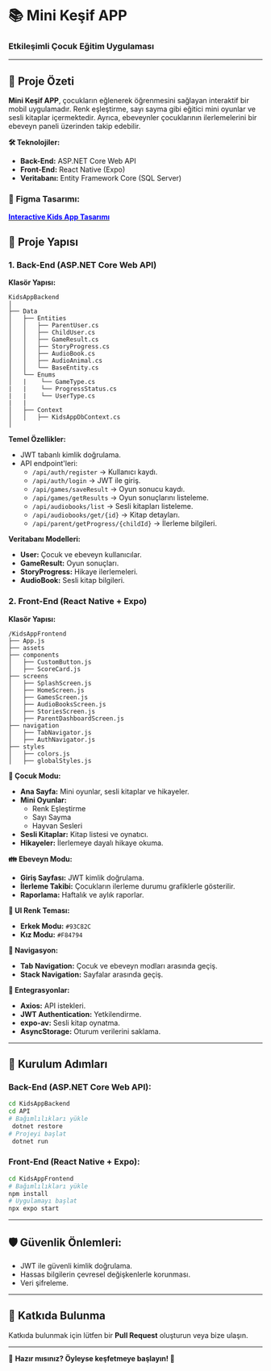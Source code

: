 # 📚 **Mini Keşif APP**
### **Etkileşimli Çocuk Eğitim Uygulaması**

---

## 🚀 **Proje Özeti**
**Mini Keşif APP**, çocukların eğlenerek öğrenmesini sağlayan interaktif bir mobil uygulamadır. Renk eşleştirme, sayı sayma gibi eğitici mini oyunlar ve sesli kitaplar içermektedir. Ayrıca, ebeveynler çocuklarının ilerlemelerini bir ebeveyn paneli üzerinden takip edebilir.

**🛠️ Teknolojiler:**
- **Back-End:** ASP.NET Core Web API
- **Front-End:** React Native (Expo)
- **Veritabanı:** Entity Framework Core (SQL Server)

### 🎨 **Figma Tasarımı:**  
[**<span style="color:blue;">Interactive Kids App Tasarımı</span>**](https://www.figma.com/design/SMt8G71X1Dm0QSYUWQnHw4/InteractiveKidsApp?node-id=13-50&t=pb76WNTbYMnikEwH-1)



## 📂 **Proje Yapısı**

### **1. Back-End (ASP.NET Core Web API)**
**Klasör Yapısı:**
```
KidsAppBackend
│
├── Data
│   ├── Entities
│   │   ├── ParentUser.cs
│   │   ├── ChildUser.cs
│   │   ├── GameResult.cs
│   │   ├── StoryProgress.cs
│   │   ├── AudioBook.cs
│   │   ├── AudioAnimal.cs
│   │   └── BaseEntity.cs
│   └── Enums
│   |    └── GameType.cs
|   |    └── ProgressStatus.cs
|   |    └── UserType.cs
|   |
│   ├── Context
│   │   ├── KidsAppDbContext.cs
│   

```

**Temel Özellikler:**
- JWT tabanlı kimlik doğrulama.
- API endpoint'leri:
   - `/api/auth/register` → Kullanıcı kaydı.
   - `/api/auth/login` → JWT ile giriş.
   - `/api/games/saveResult` → Oyun sonucu kaydı.
   - `/api/games/getResults` → Oyun sonuçlarını listeleme.
   - `/api/audiobooks/list` → Sesli kitapları listeleme.
   - `/api/audiobooks/get/{id}` → Kitap detayları.
   - `/api/parent/getProgress/{childId}` → İlerleme bilgileri.

**Veritabanı Modelleri:**
- **User:** Çocuk ve ebeveyn kullanıcılar.
- **GameResult:** Oyun sonuçları.
- **StoryProgress:** Hikaye ilerlemeleri.
- **AudioBook:** Sesli kitap bilgileri.

### **2. Front-End (React Native + Expo)**

**Klasör Yapısı:**
```
/KidsAppFrontend
├── App.js
├── assets
├── components
│   ├── CustomButton.js
│   ├── ScoreCard.js
├── screens
│   ├── SplashScreen.js
│   ├── HomeScreen.js
│   ├── GamesScreen.js
│   ├── AudioBooksScreen.js
│   ├── StoriesScreen.js
│   ├── ParentDashboardScreen.js
├── navigation
│   ├── TabNavigator.js
│   ├── AuthNavigator.js
├── styles
│   ├── colors.js
│   ├── globalStyles.js
```

**🧒 Çocuk Modu:**
- **Ana Sayfa:** Mini oyunlar, sesli kitaplar ve hikayeler.
- **Mini Oyunlar:**
   - Renk Eşleştirme
   - Sayı Sayma
   - Hayvan Sesleri
- **Sesli Kitaplar:** Kitap listesi ve oynatıcı.
- **Hikayeler:** İlerlemeye dayalı hikaye okuma.

**👪 Ebeveyn Modu:**
- **Giriş Sayfası:** JWT kimlik doğrulama.
- **İlerleme Takibi:** Çocukların ilerleme durumu grafiklerle gösterilir.
- **Raporlama:** Haftalık ve aylık raporlar.

**🎨 UI Renk Teması:**
- **Erkek Modu:** `#93C82C`
- **Kız Modu:** `#F84794`

**🧭 Navigasyon:**
- **Tab Navigation:** Çocuk ve ebeveyn modları arasında geçiş.
- **Stack Navigation:** Sayfalar arasında geçiş.

**🔌 Entegrasyonlar:**
- **Axios:** API istekleri.
- **JWT Authentication:** Yetkilendirme.
- **expo-av:** Sesli kitap oynatma.
- **AsyncStorage:** Oturum verilerini saklama.

---

## 🔑 **Kurulum Adımları**

### **Back-End (ASP.NET Core Web API):**
```bash
cd KidsAppBackend
cd API
# Bağımlılıkları yükle
 dotnet restore
# Projeyi başlat
 dotnet run
```

### **Front-End (React Native + Expo):**
```bash
cd KidsAppFrontend
# Bağımlılıkları yükle
npm install
# Uygulamayı başlat
npx expo start
```

---

## 🛡️ **Güvenlik Önlemleri:**
- JWT ile güvenli kimlik doğrulama.
- Hassas bilgilerin çevresel değişkenlerle korunması.
- Veri şifreleme.

---

## 🤝 **Katkıda Bulunma**
Katkıda bulunmak için lütfen bir **Pull Request** oluşturun veya bize ulaşın.

---

🎯 **Hazır mısınız? Öyleyse keşfetmeye başlayın! 🚀**

